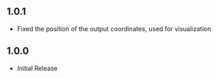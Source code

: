 ## 1.0.1

* Fixed the position of the output coordinates, used for visualization

## 1.0.0

* Initial Release